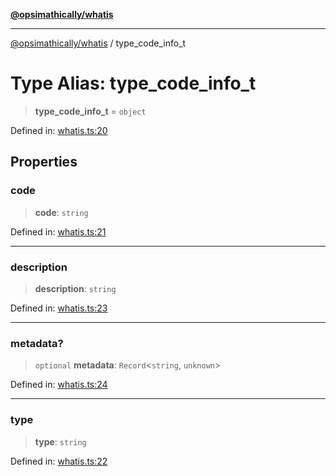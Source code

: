 [**@opsimathically/whatis**](../README.md)

***

[@opsimathically/whatis](../README.md) / type\_code\_info\_t

# Type Alias: type\_code\_info\_t

> **type\_code\_info\_t** = `object`

Defined in: [whatis.ts:20](https://github.com/opsimathically/whatis/blob/f70114498531740943e9f833fc04552389ec5dd8/src/whatis.ts#L20)

## Properties

### code

> **code**: `string`

Defined in: [whatis.ts:21](https://github.com/opsimathically/whatis/blob/f70114498531740943e9f833fc04552389ec5dd8/src/whatis.ts#L21)

***

### description

> **description**: `string`

Defined in: [whatis.ts:23](https://github.com/opsimathically/whatis/blob/f70114498531740943e9f833fc04552389ec5dd8/src/whatis.ts#L23)

***

### metadata?

> `optional` **metadata**: `Record`\<`string`, `unknown`\>

Defined in: [whatis.ts:24](https://github.com/opsimathically/whatis/blob/f70114498531740943e9f833fc04552389ec5dd8/src/whatis.ts#L24)

***

### type

> **type**: `string`

Defined in: [whatis.ts:22](https://github.com/opsimathically/whatis/blob/f70114498531740943e9f833fc04552389ec5dd8/src/whatis.ts#L22)
